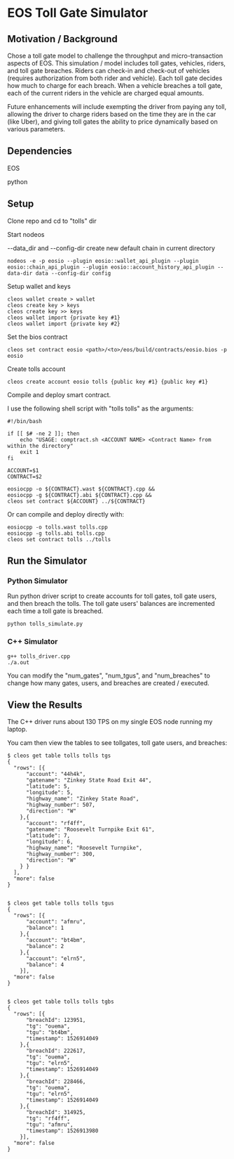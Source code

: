 # EOS Toll Gate Simulator

## Motivation / Background

Chose a toll gate model to challenge the throughput and micro-transaction aspects of EOS. This simulation / model includes
toll gates, vehicles, riders, and toll gate breaches. Riders can check-in and check-out of vehicles (requires authorization from both rider and vehicle). Each toll gate decides how much to charge for each breach. When a vehicle breaches a toll gate, each of the current riders in the vehicle are charged equal amounts.

Future enhancements will include exempting the driver from paying any toll, allowing the driver to charge riders based on the time they are in the car (like Uber), and giving toll gates the ability to price dynamically based on various parameters.

## Dependencies

EOS

python

## Setup

Clone repo and cd to "tolls" dir

Start nodeos

--data_dir and --config-dir create new default chain in current directory

```
nodeos -e -p eosio --plugin eosio::wallet_api_plugin --plugin eosio::chain_api_plugin --plugin eosio::account_history_api_plugin --data-dir data --config-dir config
```

Setup wallet and keys

```
cleos wallet create > wallet
cleos create key > keys
cleos create key >> keys
cleos wallet import {private key #1}
cleos wallet import {private key #2}
```

Set the bios contract

```
cleos set contract eosio <path>/<to>/eos/build/contracts/eosio.bios -p eosio
```

Create tolls account

```
cleos create account eosio tolls {public key #1} {public key #1}
```

Compile and deploy smart contract.

I use the following shell script with "tolls tolls" as the arguments:

```
#!/bin/bash

if [[ $# -ne 2 ]]; then
    echo "USAGE: comptract.sh <ACCOUNT NAME> <Contract Name> from within the directory"
    exit 1
fi

ACCOUNT=$1
CONTRACT=$2

eosiocpp -o ${CONTRACT}.wast ${CONTRACT}.cpp &&
eosiocpp -g ${CONTRACT}.abi ${CONTRACT}.cpp &&
cleos set contract ${ACCOUNT} ../${CONTRACT}
```

Or can compile and deploy directly with:

```
eosiocpp -o tolls.wast tolls.cpp
eosiocpp -g tolls.abi tolls.cpp
cleos set contract tolls ../tolls
```

## Run the Simulator

### Python Simulator

Run python driver script to create accounts for toll gates, toll gate users, and then breach the tolls. The toll gate users' balances are incremented each time a toll gate is breached.

```
python tolls_simulate.py
```

### C++ Simulator

```
g++ tolls_driver.cpp
./a.out
```

You can modify the "num_gates", "num_tgus", and "num_breaches" to change how many gates, users, and breaches are created / executed.

## View the Results

The C++ driver runs about 130 TPS on my single EOS node running my laptop.

You cam then view the tables to see tollgates, toll gate users, and breaches:

```
$ cleos get table tolls tolls tgs
{
  "rows": [{
      "account": "44h4k",
      "gatename": "Zinkey State Road Exit 44",
      "latitude": 5,
      "longitude": 5,
      "highway_name": "Zinkey State Road",
      "highway_number": 507,
      "direction": "W"
    },{
      "account": "rf4ff",
      "gatename": "Roosevelt Turnpike Exit 61",
      "latitude": 7,
      "longitude": 6,
      "highway_name": "Roosevelt Turnpike",
      "highway_number": 300,
      "direction": "W"
    } }
  ],
  "more": false
}


$ cleos get table tolls tolls tgus
{
  "rows": [{
      "account": "afmru",
      "balance": 1
    },{
      "account": "bt4bm",
      "balance": 2
    },{
      "account": "elrn5",
      "balance": 4
    }],
  "more": false
}


$ cleos get table tolls tolls tgbs
{
  "rows": [{
      "breachId": 123951,
      "tg": "ouema",
      "tgu": "bt4bm",
      "timestamp": 1526914049
    },{
      "breachId": 222617,
      "tg": "ouema",
      "tgu": "elrn5",
      "timestamp": 1526914049
    },{
      "breachId": 228466,
      "tg": "ouema",
      "tgu": "elrn5",
      "timestamp": 1526914049
    },{
      "breachId": 314925,
      "tg": "rf4ff",
      "tgu": "afmru",
      "timestamp": 1526913980
    }],
  "more": false
}
```
